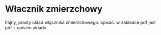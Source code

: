 # Włacznik zmierzchowy

Fajny, prosty układ włącznika zmierzchowego.
opisać. w zakładce pdf jest pdf z opisem układu.
